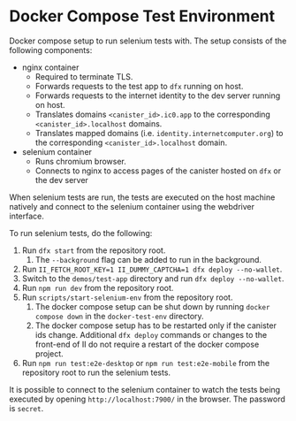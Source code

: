 # Docker Compose Test Environment

Docker compose setup to run selenium tests with. The setup consists of the following components:
* nginx container
  * Required to terminate TLS.
  * Forwards requests to the test app to `dfx` running on host.
  * Forwards requests to the internet identity to the dev server running on host.
  * Translates domains `<canister_id>.ic0.app` to the corresponding `<canister_id>.localhost` domains.
  * Translates mapped domains (i.e. `identity.internetcomputer.org`) to the corresponding `<canister_id>.localhost` domain.
* selenium container
  * Runs chromium browser.
  * Connects to nginx to access pages of the canister hosted on `dfx` or the dev server

When selenium tests are run, the tests are executed on the host machine natively and connect to the selenium container using the webdriver interface.

To run selenium tests, do the following:
1. Run `dfx start` from the repository root.
   1. The `--background` flag can be added to run in the background.
2. Run `II_FETCH_ROOT_KEY=1 II_DUMMY_CAPTCHA=1 dfx deploy --no-wallet`.
3. Switch to the `demos/test-app` directory and run `dfx deploy --no-wallet`.
4. Run `npm run dev` from the repository root.
5. Run `scripts/start-selenium-env` from the repository root.
   1. The docker compose setup can be shut down by running `docker compose down` in the `docker-test-env` directory.
   2. The docker compose setup has to be restarted only if the canister ids change. Additional `dfx deploy` commands or changes to the front-end of II do not require a restart of the docker compose project.
6. Run `npm run test:e2e-desktop` or `npm run test:e2e-mobile` from the repository root to run the selenium tests.

It is possible to connect to the selenium container to watch the tests being executed by opening `http://localhost:7900/` in the browser. The password is `secret`.
